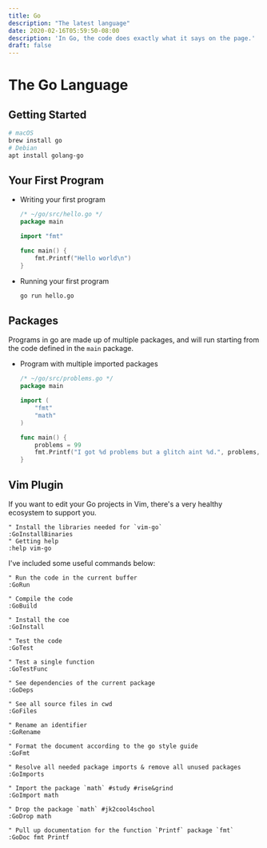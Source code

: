```yaml
---
title: Go
description: "The latest language"
date: 2020-02-16T05:59:50-08:00
description: 'In Go, the code does exactly what it says on the page.'
draft: false
---
```


# The Go Language

## Getting Started

```sh
# macOS
brew install go
# Debian
apt install golang-go
```


## Your First Program

* Writing your first program

    ```go
    /* ~/go/src/hello.go */
    package main

    import "fmt"

    func main() {
        fmt.Printf("Hello world\n")
    }
    ```

* Running your first program

    ```sh
    go run hello.go
    ```

## Packages

Programs in go are made up of multiple packages, and will run starting from the code defined in the `main` package.

* Program with multiple imported packages

    ```go
    /* ~/go/src/problems.go */
    package main

    import (
        "fmt"
        "math"
    )

    func main() {
        problems = 99
        fmt.Printf("I got %d problems but a glitch aint %d.", problems, (100-problems))
    }
    ```

## Vim Plugin

If you want to edit your Go projects in Vim, there's a very healthy ecosystem to support you.

```vim
" Install the libraries needed for `vim-go`
:GoInstallBinaries
" Getting help
:help vim-go
```

I've included some useful commands below:

```vim
" Run the code in the current buffer
:GoRun

" Compile the code
:GoBuild

" Install the coe
:GoInstall

" Test the code
:GoTest

" Test a single function
:GoTestFunc

" See dependencies of the current package
:GoDeps

" See all source files in cwd
:GoFiles

" Rename an identifier
:GoRename

" Format the document according to the go style guide
:GoFmt

" Resolve all needed package imports & remove all unused packages
:GoImports

" Import the package `math` #study #rise&grind
:GoImport math

" Drop the package `math` #jk2cool4school
:GoDrop math

" Pull up documentation for the function `Printf` package `fmt`
:GoDoc fmt Printf
```
